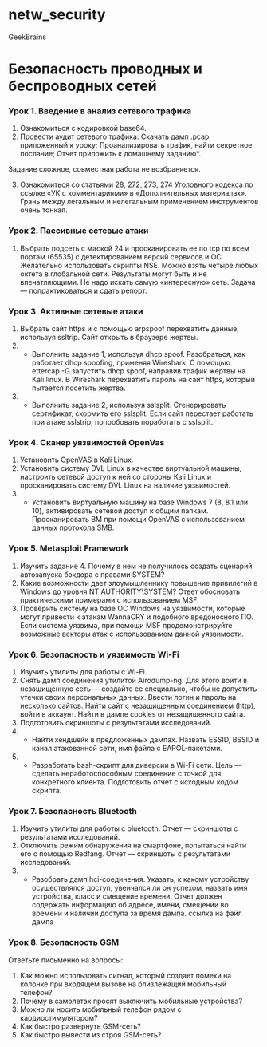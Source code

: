 # netw_security
GeekBrains

# Безопасность проводных и беспроводных сетей

### Урок 1. Введение в анализ сетевого трафика
1. Ознакомиться с кодировкой base64.
2. Провести аудит сетевого трафика:
Скачать дамп .pcap, приложенный к уроку;
Проанализировать трафик, найти секретное послание;
Отчет приложить к домашнему заданию*.

Задание сложное, совместная работа не возбраняется.

3. Ознакомиться со статьями 28, 272, 273, 274 Уголовного кодекса по ссылке «УК с комментариями» в «Дополнительных материалах». Грань между легальным и нелегальным применением инструментов очень тонкая.

### Урок 2. Пассивные сетевые атаки
1. Выбрать подсеть с маской 24 и просканировать ее по tcp по всем портам (65535) с детектированием версий сервисов и ОС. Желательно использовать скрипты NSE. Можно взять четыре любых октета в глобальной сети.
Результаты могут быть и не впечатляющими. Не надо искать самую «интересную» сеть. Задача — попрактиковаться и сдать репорт.

### Урок 3. Активные сетевые атаки
1. Выбрать сайт https и с помощью arpspoof перехватить данные, используя ssltrip. Сайт открыть в браузере жертвы.
2. * Выполнить задание 1, используя dhcp spoof. Разобраться, как работает dhcp spoofing, применяя Wireshark. С помощью ettercap -G запустить dhcp spoof, направив трафик жертвы на Kali linux. В Wireshark перехватить пароль на сайт https, который пытается посетить жертва.
3. * Выполнить задание 2, используя sslsplit. Сгенерировать сертификат, скормить его sslsplit. Если сайт перестает работать при атаке sslstrip, попробовать поработать с sslsplit.

### Урок 4. Сканер уязвимостей OpenVas
1. Установить OpenVAS в Kali Linux.
2. Установить систему DVL Linux в качестве виртуальной машины, настроить сетевой доступ к ней со стороны Kali Linux и просканировать систему DVL Linux на наличие уязвимостей.
3. * Установить виртуальную машину на базе Windows 7 (8, 8.1 или 10), активировать сетевой доступ к общим папкам. Просканировать ВМ при помощи OpenVAS с использованием данных протокола SMB.
  
### Урок 5. Metasploit Framework
1. Изучить задание 4. Почему в нем не получилось создать сценарий автозапуска бэкдора с правами SYSTEM?
2. Какие возможности дает злоумышленнику повышение привилегий в Windows до уровня NT AUTHORITY\SYSTEM? Ответ обосновать практическими примерами с использованием MSF.
3. Проверить систему на базе ОС Windows на уязвимости, которые могут привести к атакам WannaCRY и подобного вредоносного ПО. Если система уязвима, при помощи MSF продемонстрируйте возможные векторы атак с использованием данной уязвимости.

### Урок 6. Безопасность и уязвимость Wi-Fi
1. Изучить утилиты для работы с Wi-Fi.
2. Снять дамп соединения утилитой Airodump-ng. Для этого войти в незащищенную сеть — создайте ее специально, чтобы не допустить утечки своих персональных данных. Ввести логин и пароль на несколько сайтов. Найти сайт с незащищенным соединением (http), войти в аккаунт. Найти в дампе cookies от незащищенного сайта.
3. Подготовить скриншоты с результатами исследований.
4. * Найти хендшейк в предложенных дампах. Назвать ESSID, BSSID и канал атакованной сети, имя файла с EAPOL-пакетами.
5. * Разработать bash-скрипт для диверсии в Wi-Fi сети. Цель — сделать неработоспособным соединение с точкой для конкретного клиента. Подготовить отчет с исходным кодом скрипта.
  
### Урок 7. Безопасность Bluetooth
1. Изучить утилиты для работы с bluetooth. Отчет — скриншоты с результатами исследований.
2. Отключить режим обнаружения на смартфоне, попытаться найти его с помощью Redfang. Отчет — скриншоты с результатами исследований.
3. * Разобрать дамп hci-соединения. Указать, к какому устройству осуществлялся доступ, увенчался ли он успехом, назвать имя устройства, класс и смещение времени. Отчет должен содержать информацию об адресе, имени, смещении во времени и наличии доступа за время дампа.
ссылка на файл дампа

### Урок 8. Безопасность GSM
Ответьте письменно на вопросы:
1. Как можно использовать сигнал, который создает помехи на колонке при входящем вызове на близлежащий мобильный телефон?
2. Почему в самолетах просят выключить мобильные устройства?
3. Можно ли носить мобильный телефон рядом с кардиостимулятором?
4. Как быстро развернуть GSM-сеть?
5. Как быстро вывести из строя GSM-сеть?
